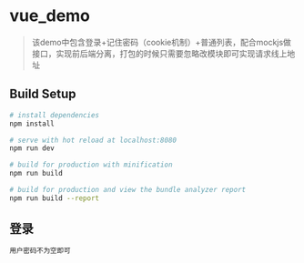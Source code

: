 # vue_demo

> 该demo中包含登录+记住密码（cookie机制）+普通列表，配合mockjs做接口，实现前后端分离，打包的时候只需要忽略改模块即可实现请求线上地址

## Build Setup

``` bash
# install dependencies
npm install

# serve with hot reload at localhost:8080
npm run dev

# build for production with minification
npm run build

# build for production and view the bundle analyzer report
npm run build --report
```
## 登录

``` bash
用户密码不为空即可
```
